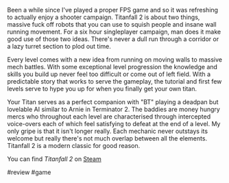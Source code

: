 Been a while since I've played a proper FPS game and so it was refreshing to actually enjoy a shooter campaign. Titanfall 2 is about two things, massive fuck off robots that you can use to squish people and insane wall running movement. For a six hour singleplayer campaign, man does it make good use of those two ideas. There's never a dull run through a corridor or a lazy turret section to plod out time. 

Every level comes with a new idea from running on moving walls to massive mech battles. With some exceptional level progression the knowledge and skills you build up never feel too difficult or come out of left field. With a predictable story that works to serve the gameplay, the tutorial and first few levels serve to hype you up for when you finally get your own titan. 

Your Titan serves as a perfect companion with "BT" playing a deadpan but lovelable AI similar to Arnie in Terminator 2. The baddies are money hungry mercs who throughout each level are characterised through intercepted voice-overs each of which feel satisfying to defeat at the end of a level. My only gripe is that it isn't longer really. Each mechanic never outstays its welcome but really there's not much overlap between all the elements. Titanfall 2 is a modern classic for good reason.

You can find *Titanfall 2* on [Steam](https://store.steampowered.com/app/1237970/Titanfall_2/)

#review #game 